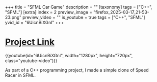 +++
title = "SFML Car Game"
description = ""
[taxonomy]
tags = ["C++", "SFML"]
[extra]
index = 2
preview_image = "firefox_2025-03-17_21-53-23.png"
preview_video = ""
is_youtube = true
tags = ["C++", "SFML"]
yvid_id = "6UicnBiXGnI"
+++

# [Project Link](https://git.hku.nl/joelle.ubink/game-dev-1)

{{youtube(id="6UicnBiXGnI", width="1280px", height="720px", class="youtube-video")}}


As part of a C++ programming project, I made a simple clone of Speed Racer in SFML.